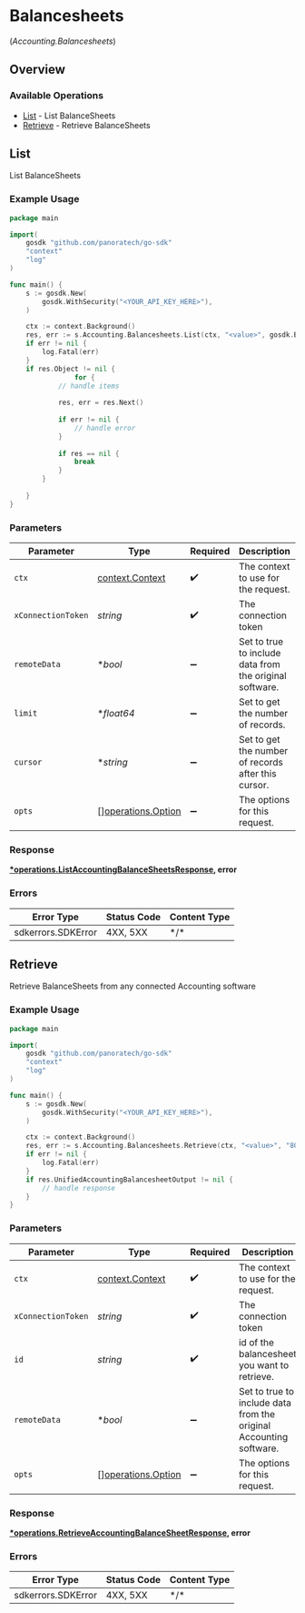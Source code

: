 # Balancesheets
(*Accounting.Balancesheets*)

## Overview

### Available Operations

* [List](#list) - List  BalanceSheets
* [Retrieve](#retrieve) - Retrieve BalanceSheets

## List

List  BalanceSheets

### Example Usage

```go
package main

import(
	gosdk "github.com/panoratech/go-sdk"
	"context"
	"log"
)

func main() {
    s := gosdk.New(
        gosdk.WithSecurity("<YOUR_API_KEY_HERE>"),
    )

    ctx := context.Background()
    res, err := s.Accounting.Balancesheets.List(ctx, "<value>", gosdk.Bool(true), gosdk.Float64(10), gosdk.String("1b8b05bb-5273-4012-b520-8657b0b90874"))
    if err != nil {
        log.Fatal(err)
    }
    if res.Object != nil {
                for {
            // handle items
        
            res, err = res.Next()
        
            if err != nil {
                // handle error
            }
        
            if res == nil {
                break
            }
        }
        
    }
}
```

### Parameters

| Parameter                                                | Type                                                     | Required                                                 | Description                                              | Example                                                  |
| -------------------------------------------------------- | -------------------------------------------------------- | -------------------------------------------------------- | -------------------------------------------------------- | -------------------------------------------------------- |
| `ctx`                                                    | [context.Context](https://pkg.go.dev/context#Context)    | :heavy_check_mark:                                       | The context to use for the request.                      |                                                          |
| `xConnectionToken`                                       | *string*                                                 | :heavy_check_mark:                                       | The connection token                                     |                                                          |
| `remoteData`                                             | **bool*                                                  | :heavy_minus_sign:                                       | Set to true to include data from the original software.  | true                                                     |
| `limit`                                                  | **float64*                                               | :heavy_minus_sign:                                       | Set to get the number of records.                        | 10                                                       |
| `cursor`                                                 | **string*                                                | :heavy_minus_sign:                                       | Set to get the number of records after this cursor.      | 1b8b05bb-5273-4012-b520-8657b0b90874                     |
| `opts`                                                   | [][operations.Option](../../models/operations/option.md) | :heavy_minus_sign:                                       | The options for this request.                            |                                                          |

### Response

**[*operations.ListAccountingBalanceSheetsResponse](../../models/operations/listaccountingbalancesheetsresponse.md), error**

### Errors

| Error Type         | Status Code        | Content Type       |
| ------------------ | ------------------ | ------------------ |
| sdkerrors.SDKError | 4XX, 5XX           | \*/\*              |

## Retrieve

Retrieve BalanceSheets from any connected Accounting software

### Example Usage

```go
package main

import(
	gosdk "github.com/panoratech/go-sdk"
	"context"
	"log"
)

func main() {
    s := gosdk.New(
        gosdk.WithSecurity("<YOUR_API_KEY_HERE>"),
    )

    ctx := context.Background()
    res, err := s.Accounting.Balancesheets.Retrieve(ctx, "<value>", "801f9ede-c698-4e66-a7fc-48d19eebaa4f", gosdk.Bool(false))
    if err != nil {
        log.Fatal(err)
    }
    if res.UnifiedAccountingBalancesheetOutput != nil {
        // handle response
    }
}
```

### Parameters

| Parameter                                                          | Type                                                               | Required                                                           | Description                                                        | Example                                                            |
| ------------------------------------------------------------------ | ------------------------------------------------------------------ | ------------------------------------------------------------------ | ------------------------------------------------------------------ | ------------------------------------------------------------------ |
| `ctx`                                                              | [context.Context](https://pkg.go.dev/context#Context)              | :heavy_check_mark:                                                 | The context to use for the request.                                |                                                                    |
| `xConnectionToken`                                                 | *string*                                                           | :heavy_check_mark:                                                 | The connection token                                               |                                                                    |
| `id`                                                               | *string*                                                           | :heavy_check_mark:                                                 | id of the balancesheet you want to retrieve.                       | 801f9ede-c698-4e66-a7fc-48d19eebaa4f                               |
| `remoteData`                                                       | **bool*                                                            | :heavy_minus_sign:                                                 | Set to true to include data from the original Accounting software. | false                                                              |
| `opts`                                                             | [][operations.Option](../../models/operations/option.md)           | :heavy_minus_sign:                                                 | The options for this request.                                      |                                                                    |

### Response

**[*operations.RetrieveAccountingBalanceSheetResponse](../../models/operations/retrieveaccountingbalancesheetresponse.md), error**

### Errors

| Error Type         | Status Code        | Content Type       |
| ------------------ | ------------------ | ------------------ |
| sdkerrors.SDKError | 4XX, 5XX           | \*/\*              |